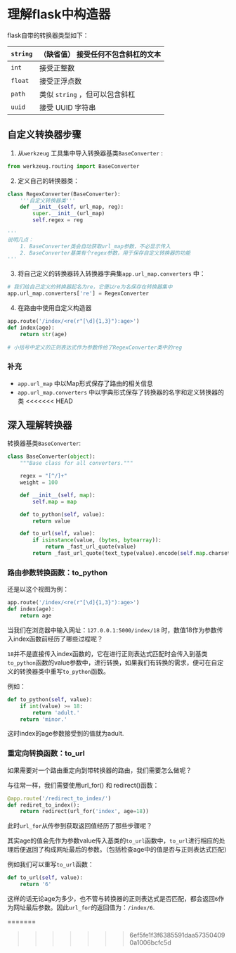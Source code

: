 # 理解flask中构造器



flask自带的转换器类型如下：

| `string` | （缺省值） 接受任何不包含斜杠的文本 |
| -------- | ----------------------------------- |
| `int`    | 接受正整数                          |
| `float`  | 接受正浮点数                        |
| `path`   | 类似 `string` ，但可以包含斜杠      |
| `uuid`   | 接受 UUID 字符串                    |



## 自定义转换器步骤

1. 从`werkzeug` 工具集中导入转换器基类`BaseConverter` :

```python
from werkzeug.routing import BaseConverter
```



2. 定义自己的转换器类：

```python
class RegexConverter(BaseConverter):
    '''自定义转换器类'''
    def __init__(self, url_map, reg):
        super.__init__(url_map)
        self.regex = reg
        
'''
说明几点：
	1. BaseConverter类会自动获取url_map参数，不必显示传入
	2. BaseConverter基类有个regex参数，用于保存自定义转换器的功能
'''
```



3. 将自己定义的转换器转入转换器字典集`app.url_map.converters` 中：

```python
# 我们给自己定义的转换器起名为re，它便以re为名保存在转换器集中
app.url_map.converters['re'] = RegexConverter
```



4. 在路由中使用自定义构造器

```python
app.route('/index/<re(r"[\d]{1,3}"):age>')
def index(age):
    return str(age)
    
# 小括号中定义的正则表达式作为参数传给了RegexConverter类中的reg
```



### 补充

- `app.url_map` 中以Map形式保存了路由的相关信息
- `app.url_map.converters` 中以字典形式保存了转换器的名字和定义转换器的类
<<<<<<< HEAD



## 深入理解转换器

转换器基类`BaseConverter`:

```python
class BaseConverter(object):
    """Base class for all converters."""

    regex = "[^/]+"
    weight = 100

    def __init__(self, map):
        self.map = map

    def to_python(self, value):
        return value

    def to_url(self, value):
        if isinstance(value, (bytes, bytearray)):
            return _fast_url_quote(value)
        return _fast_url_quote(text_type(value).encode(self.map.charset))
```



### 路由参数转换函数：to_python

还是以这个视图为例：

```python
app.route('/index/<re(r"[\d]{1,3}"):age>')
def index(age):
    return age
```

当我们在浏览器中输入网址：`127.0.0.1:5000/index/18` 时，数值18作为参数传入index函数前经历了哪些过程呢？  



`18`并不是直接传入index函数的，它在进行正则表达式匹配时会传入到基类`to_python`函数的value参数中，进行转换，如果我们有转换的需求，便可在自定义的转换器类中重写`to_python`函数。

例如：

```python
def to_python(self, value):
    if int(value) >= 18:
        return 'adult.'
    return 'minor.'
```

这时index的age参数接受到的值就为adult.    

  

### 重定向转换函数：to_url

如果需要对一个路由重定向到带转换器的路由，我们需要怎么做呢？  

与往常一样，我们需要使用url_for() 和 redirect()函数：

```python
@app.route('/redirect_to_index/')
def rediret_to_index():
    return redirect(url_for('index', age=18))
```

此时`url_for`从传参到获取返回值经历了那些步骤呢？   



其实age的值会先作为参数value传入基类的`to_url`函数中，`to_url`进行相应的处理后便返回了构成网址最后的参数。（包括检查age中的值是否与正则表达式匹配）

例如我们可以重写`to_url`函数：

```python
def to_url(self, value):
    return '6'
```

这样的话无论age为多少，也不管与转换器的正则表达式是否匹配，都会返回`6`作为网址最后参数。因此`url_for`的返回值为：`/index/6`.



=======
>>>>>>> 6ef5fe1f3f6385591daa573504090a1006bcfc5d
